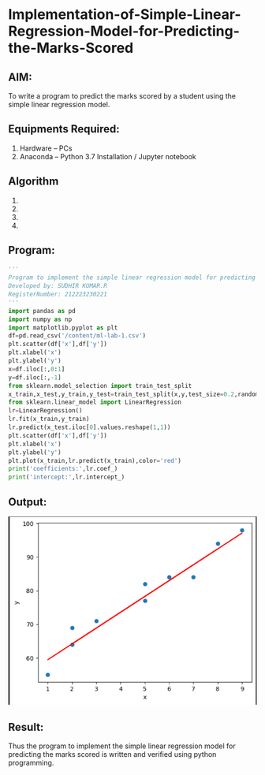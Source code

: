 # Implementation-of-Simple-Linear-Regression-Model-for-Predicting-the-Marks-Scored

## AIM:
To write a program to predict the marks scored by a student using the simple linear regression model.

## Equipments Required:
1. Hardware – PCs
2. Anaconda – Python 3.7 Installation / Jupyter notebook

## Algorithm
1. 
2. 
3. 
4. 

## Program:
```python
'''
Program to implement the simple linear regression model for predicting the marks scored.
Developed by: SUDHIR KUMAR.R 
RegisterNumber: 212223230221
'''
import pandas as pd
import numpy as np
import matplotlib.pyplot as plt
df=pd.read_csv('/content/ml-lab-1.csv')
plt.scatter(df['x'],df['y'])
plt.xlabel('x')
plt.ylabel('y')
x=df.iloc[:,0:1]
y=df.iloc[:,-1]
from sklearn.model_selection import train_test_split
x_train,x_test,y_train,y_test=train_test_split(x,y,test_size=0.2,random_state=0)
from sklearn.linear_model import LinearRegression
lr=LinearRegression()
lr.fit(x_train,y_train)
lr.predict(x_test.iloc[0].values.reshape(1,1))
plt.scatter(df['x'],df['y'])
plt.xlabel('x')
plt.ylabel('y')
plt.plot(x_train,lr.predict(x_train),color='red')
print('coefficients:',lr.coef_)
print('intercept:',lr.intercept_)
```

## Output:
![simple linear regression model for predicting the marks scored](pic.png)


## Result:
Thus the program to implement the simple linear regression model for predicting the marks scored is written and verified using python programming.
